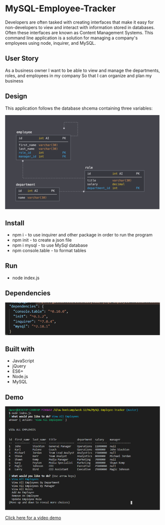 # MySQL-Employee-Tracker

Developers are often tasked with creating interfaces that make it easy for non-developers to view and interact with information stored in databases. Often these interfaces are known as Content Management Systems. This command line application is a solution for managing a company's employees using node, inquirer, and MySQL.


## User Story
As a business owner
I want to be able to view and manage the departments, roles, and employees in my company
So that I can organize and plan my business

## Design

This application follows the database shcema containing three variables:

![](image/schema.PNG)

## Install
* npm i - to use inquirer and other package in order to run the program
* npm init - to create a json file
* npm i mysql - to use MySql database
* npm console.table - to format tables

## Run 
* node index.js

## Dependencies
![](image/dep.PNG)

## Built with
* JavaScript
* jQuery
* ES6+
* Node.js
* MySQL

## Demo
![](image/screen.PNG)

<a href="https://drive.google.com/file/d/1YR7YOwPlGoaFdIdoFeKc9-ysnnY5sM2P/view"> Click here for a video demo </a>


